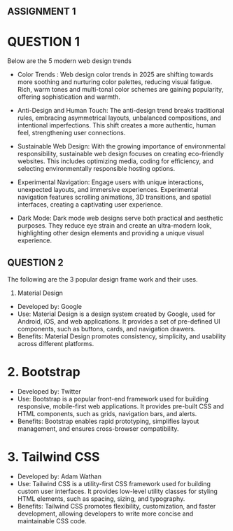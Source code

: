 ## ASSIGNMENT 1
# QUESTION 1
Below are the 5 modern web design trends

- Color Trends : Web design color trends in 2025 are shifting towards more soothing and nurturing color palettes, 
reducing visual fatigue. Rich, warm tones and multi-tonal color schemes are gaining popularity, offering sophistication 
and warmth.


- Anti-Design and Human Touch: The anti-design trend breaks traditional rules, embracing asymmetrical layouts,
 unbalanced compositions, and intentional imperfections. This shift creates a more authentic, human feel, 
 strengthening user connections.

- Sustainable Web Design: With the growing importance of environmental responsibility, sustainable web design 
focuses on creating eco-friendly websites. This includes optimizing media, coding for efficiency,
 and selecting environmentally responsible hosting options.

- Experimental Navigation: Engage users with unique interactions, unexpected layouts, and immersive experiences.
 Experimental navigation features scrolling animations, 3D transitions, and spatial interfaces, 
 creating a captivating user experience.

- Dark Mode: Dark mode web designs serve both practical and aesthetic purposes. 
They reduce eye strain and create an ultra-modern look, highlighting other design elements and
 providing a unique visual experience.

## QUESTION 2
The following are the 3 popular design frame work and their uses.
1. Material Design
- Developed by: Google
- Use: Material Design is a design system created by Google, used for Android, iOS, and web applications.
 It provides a set of pre-defined UI components, such as buttons, cards, and navigation drawers.
- Benefits: Material Design promotes consistency, simplicity, and usability across different platforms.

# 2. Bootstrap
- Developed by: Twitter
- Use: Bootstrap is a popular front-end framework used for building responsive, mobile-first web applications.
 It provides pre-built CSS and HTML components, such as grids, navigation bars, and alerts.
- Benefits: Bootstrap enables rapid prototyping, simplifies layout management, and ensures cross-browser compatibility.

# 3. Tailwind CSS
- Developed by: Adam Wathan
- Use: Tailwind CSS is a utility-first CSS framework used for building custom user interfaces.
 It provides low-level utility classes for styling HTML elements, such as spacing, sizing, and typography.
- Benefits: Tailwind CSS promotes flexibility, customization, and faster development, 
allowing developers to write more concise and maintainable CSS code.